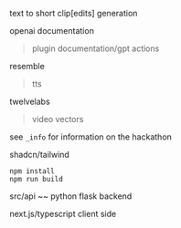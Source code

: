 text to short clip[edits] generation

openai documentation
 > plugin documentation/gpt actions

resemble
 > tts

twelvelabs
 > video vectors

see ```_info``` for information on the hackathon

shadcn/tailwind

```
npm install
npm run build
```
src/api ~~ python flask backend


next.js/typescript client side

